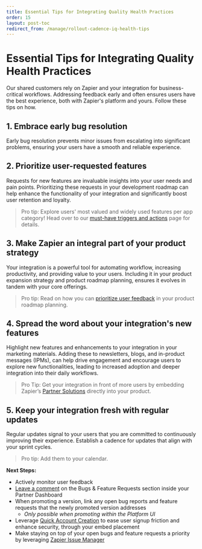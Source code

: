 ```yaml
---
title: Essential Tips for Integrating Quality Health Practices
order: 15
layout: post-toc
redirect_from: /manage/rollout-cadence-iq-health-tips
---
```


# Essential Tips for Integrating Quality Health Practices

Our shared customers rely on Zapier and your integration for business-critical workflows. Addressing feedback early and often ensures users have the best experience, both with Zapier's platform and yours. Follow these tips on how.

## 1. Embrace early bug resolution
Early bug resolution prevents minor issues from escalating into significant problems, ensuring your users have a smooth and reliable experience.

## 2. Prioritize user-requested features
Requests for new features are invaluable insights into your user needs and pain points. Prioritizing these requests in your development roadmap can help enhance the functionality of your integration and significantly boost user retention and loyalty.

> Pro tip: Explore users' most valued and widely used features per app category! Head over to our [must-have triggers and actions](https://platform.zapier.com/build/recommended-integration-features) page for details.

## 3. Make Zapier an integral part of your product strategy
Your integration is a powerful tool for automating workflow, increasing productivity, and providing value to your users. Including it in your product expansion strategy and product roadmap planning, ensures it evolves in tandem with your core offerings.

> Pro tip: Read on how you can [prioritize user feedback](https://zapier.com/blog/prioritize-user-feedback-with-beamer/) in your product roadmap planning.

## 4. Spread the word about your integration's new features
Highlight new features and enhancements to your integration in your marketing materials. Adding these to newsletters, blogs, and in-product messages (IPMs), can help drive engagement and encourage users to explore new functionalities, leading to increased adoption and deeper integration into their daily workflows.

> Pro Tip: Get your integration in front of more users by embedding Zapier’s [Partner Solutions](https://zapier.com/partner/solutions/plug-and-play) directly into your product. 

## 5. Keep your integration fresh with regular updates
Regular updates signal to your users that you are committed to continuously improving their experience. Establish a cadence for updates that align with your sprint cycles.

> Pro tip: Add them to your calendar.

**Next Steps:**

- Actively monitor user feedback
- [Leave a comment](https://platform.zapier.com/manage/user-feedback) on the Bugs & Feature Requests section inside your Partner Dashboard
- When promoting a version, link any open bug reports and feature requests that the newly promoted version addresses
    - _Only possible when promoting within the Platform UI_
- Leverage [Quick Account Creation](https://platform.zapier.com/embed/quick-account-creation) to ease user signup friction and enhance security, through your embed placement
- Make staying on top of your open bugs and feature requests a priority by leveraging [Zapier Issue Manager](https://platform.zapier.com/manage/user-feedback#3-consider-zapier-issue-manager)